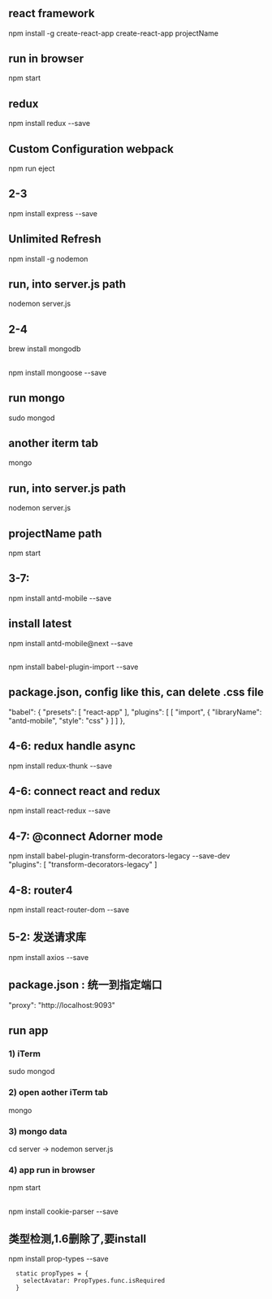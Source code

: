 #

## react framework
npm install -g create-react-app
create-react-app projectName


## run in browser
npm start


## redux
npm install redux --save


## Custom Configuration webpack
npm run eject


## 2-3
npm install express --save


## Unlimited Refresh
npm install -g nodemon
## run, into server.js path
nodemon server.js
 

## 2-4
brew install mongodb
## 
npm install mongoose --save
## run mongo
sudo mongod
## another iterm tab
mongo
## run, into server.js path
nodemon server.js
## projectName path
npm start


## 3-7: 
npm install antd-mobile --save
## install latest
npm install antd-mobile@next --save
## 
npm install babel-plugin-import --save
## package.json, config like this, can delete .css file
"babel": {
    "presets": [
      "react-app"
    ],
    "plugins": [
      [
        "import",
        {
          "libraryName": "antd-mobile",
          "style": "css"
        }
      ]
    ]
  },


## 4-6: redux handle async
npm install redux-thunk --save


## 4-6: connect react and redux
npm install react-redux --save


## 4-7: @connect Adorner mode
npm install babel-plugin-transform-decorators-legacy --save-dev
 "plugins": [
    "transform-decorators-legacy"
 ]


## 4-8: router4
npm install react-router-dom --save


## 5-2: 发送请求库
npm install axios --save
## package.json : 统一到指定端口
"proxy": "http://localhost:9093"
## run app
### 1) iTerm
sudo mongod
### 2) open aother iTerm tab
mongo
### 3) mongo data
cd server -> nodemon server.js
### 4) app run in browser
npm start


##
npm install cookie-parser --save


## 类型检测,1.6删除了,要install
npm install prop-types --save
```
  static propTypes = {
    selectAvatar: PropTypes.func.isRequired
  }
```
